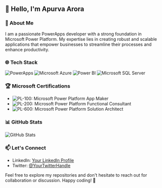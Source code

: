 ## 👋 Hello, I'm Apurva Arora

### 🚀 About Me

I am a passionate PowerApps developer with a strong foundation in Microsoft Power Platform. My expertise lies in creating robust and scalable applications that empower businesses to streamline their processes and enhance productivity.

### 🌐 Tech Stack

![PowerApps](https://img.shields.io/badge/PowerApps-3498db?style=for-the-badge&logo=microsoft-powerapps&logoColor=white)
![Microsoft Azure](https://img.shields.io/badge/Microsoft%20Azure-0089D6?style=for-the-badge&logo=microsoft-azure&logoColor=white)
![Power BI](https://img.shields.io/badge/Office%20365-EA4335?style=for-the-badge&logo=microsoft-office&logoColor=white)
![Microsoft SQL Server](https://img.shields.io/badge/Microsoft%20SQL%20Server-CC2927?style=for-the-badge&logo=microsoft-sql-server&logoColor=white)

### 🏆 Microsoft Certifications

- ![PL-100: Microsoft Power Platform App Maker](https://img.shields.io/badge/PL--100-5c2d91?style=for-the-badge&logo=microsoft&logoColor=white)
- ![PL-200: Microsoft Power Platform Functional Consultant](https://img.shields.io/badge/PL--200-5c2d91?style=for-the-badge&logo=microsoft&logoColor=white)
- ![PL-600: Microsoft Power Platform Solution Architect](https://img.shields.io/badge/PL--600-5c2d91?style=for-the-badge&logo=microsoft&logoColor=white)

### 📊 GitHub Stats

![GitHub Stats](https://github-readme-stats.vercel.app/api?username=YourGitHubUsername&show_icons=true&count_private=true&hide=issues&theme=radical)

### 📫 Let's Connect

- LinkedIn: [Your LinkedIn Profile](https://www.linkedin.com/in/your-linkedin-profile/)
- Twitter: [@YourTwitterHandle](https://twitter.com/your-twitter-handle)

Feel free to explore my repositories and don't hesitate to reach out for collaboration or discussion. Happy coding! 🚀
